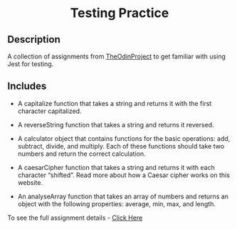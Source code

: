 <div  align=center>
	<h1>Testing Practice</h1>
</div>

## Description

A collection of assignments from [TheOdinProject](https://www.theodinproject.com) to get familiar with using Jest for testing.

## Includes

-   A capitalize function that takes a string and returns it with the first character capitalized.

-   A reverseString function that takes a string and returns it reversed.

-   A calculator object that contains functions for the basic operations: add, subtract, divide, and multiply. Each of these functions should take two numbers and return the correct calculation.

-   A caesarCipher function that takes a string and returns it with each character “shifted”. Read more about how a Caesar cipher works on this website.

-   An analyseArray function that takes an array of numbers and returns an object with the following properties: average, min, max, and length.

To see the full assignment details - [Click Here](https://www.theodinproject.com/lessons/node-path-javascript-testing-practice)
